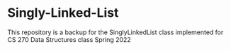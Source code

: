 # Singly-Linked-List

This repository is a backup for the SinglyLinkedList class implemented for CS 270 Data Structures class Spring 2022
